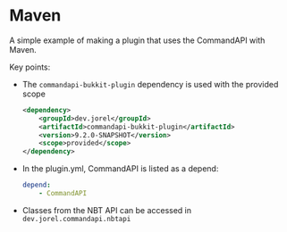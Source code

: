 # Maven

A simple example of making a plugin that uses the CommandAPI with Maven.

Key points:

- The `commandapi-bukkit-plugin` dependency is used with the provided scope

  ```xml
  <dependency>
      <groupId>dev.jorel</groupId>
      <artifactId>commandapi-bukkit-plugin</artifactId>
      <version>9.2.0-SNAPSHOT</version>
      <scope>provided</scope>
  </dependency>
  ```

- In the plugin.yml, CommandAPI is listed as a depend:

  ```yaml
  depend:
      - CommandAPI
  ```

- Classes from the NBT API can be accessed in `dev.jorel.commandapi.nbtapi`
